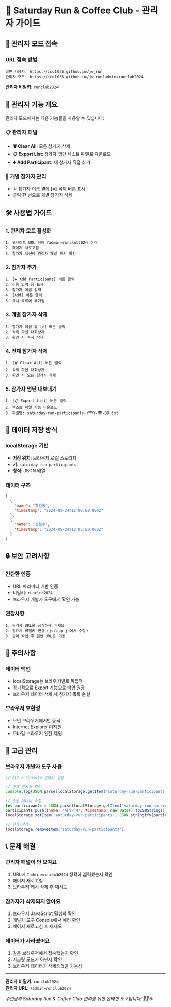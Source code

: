 # 🔧 Saturday Run & Coffee Club - 관리자 가이드

## 🚀 관리자 모드 접속

### URL 접속 방법
```
일반 사용자: https://ico1036.github.io/jw_run
관리자 모드: https://ico1036.github.io/jw_run?admin=runclub2024
```

**관리자 비밀키**: `runclub2024`

## 🎯 관리자 기능 개요

관리자 모드에서는 다음 기능들을 사용할 수 있습니다:

### 📋 관리자 패널
- **🗑️ Clear All**: 모든 참가자 삭제
- **📋 Export List**: 참가자 명단 텍스트 파일로 다운로드
- **➕ Add Participant**: 새 참가자 직접 추가

### 👥 개별 참가자 관리
- 각 참가자 이름 옆에 **[×]** 삭제 버튼 표시
- 클릭 한 번으로 개별 참가자 삭제

## 🛠️ 사용법 가이드

### 1. 관리자 모드 활성화
```
1. 웹사이트 URL 뒤에 ?admin=runclub2024 추가
2. 페이지 새로고침
3. 참가자 섹션에 관리자 패널 표시 확인
```

### 2. 참가자 추가
```
1. [➕ Add Participant] 버튼 클릭
2. 이름 입력 폼 표시
3. 참가자 이름 입력
4. [Add] 버튼 클릭
5. 즉시 목록에 추가됨
```

### 3. 개별 참가자 삭제
```
1. 참가자 이름 옆 [×] 버튼 클릭
2. 삭제 확인 대화상자
3. 확인 시 즉시 삭제
```

### 4. 전체 참가자 삭제
```
1. [🗑️ Clear All] 버튼 클릭
2. 삭제 확인 대화상자
3. 확인 시 모든 참가자 삭제
```

### 5. 참가자 명단 내보내기
```
1. [📋 Export List] 버튼 클릭
2. 텍스트 파일 자동 다운로드
3. 파일명: saturday-run-participants-YYYY-MM-DD.txt
```

## 💾 데이터 저장 방식

### localStorage 기반
- **저장 위치**: 브라우저 로컬 스토리지
- **키**: `saturday-run-participants`
- **형식**: JSON 배열

### 데이터 구조
```json
[
  {
    "name": "홍길동",
    "timestamp": "2024-09-24T12:00:00.000Z"
  },
  {
    "name": "김철수",
    "timestamp": "2024-09-24T12:05:00.000Z"
  }
]
```

## 🔒 보안 고려사항

### 간단한 인증
- URL 파라미터 기반 인증
- 비밀키: `runclub2024`
- 브라우저 개발자 도구에서 확인 가능

### 권장사항
```
1. 관리자 URL을 공개하지 마세요
2. 필요시 비밀키 변경 (js/app.js에서 수정)
3. 관리 작업 후 일반 URL로 이동
```

## 🚨 주의사항

### 데이터 백업
- localStorage는 브라우저별로 독립적
- 정기적으로 Export 기능으로 백업 권장
- 브라우저 데이터 삭제 시 참가자 목록 손실

### 브라우저 호환성
- 모던 브라우저에서만 동작
- Internet Explorer 미지원
- 모바일 브라우저 완전 지원

## 🔧 고급 관리

### 브라우저 개발자 도구 사용
```javascript
// F12 → Console 탭에서 실행

// 현재 참가자 확인
console.log(JSON.parse(localStorage.getItem('saturday-run-participants')));

// 수동 데이터 수정
let participants = JSON.parse(localStorage.getItem('saturday-run-participants')) || [];
participants.push({name: '새참가자', timestamp: new Date().toISOString()});
localStorage.setItem('saturday-run-participants', JSON.stringify(participants));

// 전체 삭제
localStorage.removeItem('saturday-run-participants');
```

## 📞 문제 해결

### 관리자 패널이 안 보여요
1. URL에 `?admin=runclub2024` 정확히 입력했는지 확인
2. 페이지 새로고침
3. 브라우저 캐시 삭제 후 재시도

### 참가자가 삭제되지 않아요
1. 브라우저 JavaScript 활성화 확인
2. 개발자 도구 Console에서 에러 확인
3. 페이지 새로고침 후 재시도

### 데이터가 사라졌어요
1. 같은 브라우저에서 접속했는지 확인
2. 시크릿 모드가 아닌지 확인
3. 브라우저 데이터가 삭제되었을 가능성

---

**관리자 비밀키**: `runclub2024`  
**관리자 URL**: `?admin=runclub2024`

*주인님의 Saturday Run & Coffee Club 관리를 위한 완벽한 도구입니다! 🏃‍♂️☕*
